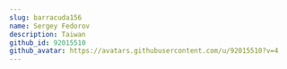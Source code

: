 ```yaml
---
slug: barracuda156
name: Sergey Fedorov
description: Taiwan
github_id: 92015510
github_avatar: https://avatars.githubusercontent.com/u/92015510?v=4
---
```


